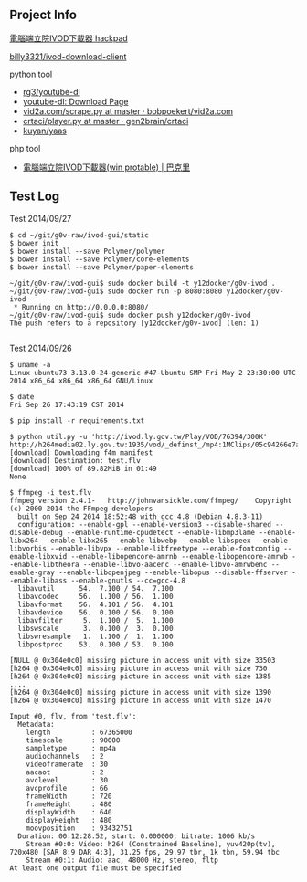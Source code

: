 ## Project Info
 
[電腦端立院IVOD下載器 hackpad](https://g0v.hackpad.com/IVOD-KdTs5gZb3yw)

[billy3321/ivod-download-client](https://github.com/billy3321/ivod-download-client)

python tool

* [rg3/youtube-dl](https://github.com/rg3/youtube-dl)
* [youtube-dl: Download Page](http://rg3.github.io/youtube-dl/download.html)
* [vid2a.com/scrape.py at master · bobpoekert/vid2a.com](https://github.com/bobpoekert/vid2a.com/blob/master/scrape.py)
* [crtaci/player.py at master · gen2brain/crtaci](https://github.com/gen2brain/crtaci/blob/master/frontend/python/crtaci/player.py)
* [kuyan/yaas](https://github.com/kuyan/yaas)

php tool

* [電腦端立院IVOD下載器(win protable) | 巴克里](http://jangmt.com/?p=108)

## Test Log

Test 2014/09/27

```
$ cd ~/git/g0v-raw/ivod-gui/static
$ bower init
$ bower install --save Polymer/polymer
$ bower install --save Polymer/core-elements
$ bower install --save Polymer/paper-elements

~/git/g0v-raw/ivod-gui$ sudo docker build -t y12docker/g0v-ivod .
~/git/g0v-raw/ivod-gui$ sudo docker run -p 8080:8080 y12docker/g0v-ivod
 * Running on http://0.0.0.0:8080/
~/git/g0v-raw/ivod-gui$ sudo docker push y12docker/g0v-ivod
The push refers to a repository [y12docker/g0v-ivod] (len: 1)
 
```

Test 2014/09/26

```
$ uname -a
Linux ubuntu73 3.13.0-24-generic #47-Ubuntu SMP Fri May 2 23:30:00 UTC 2014 x86_64 x86_64 x86_64 GNU/Linux

$ date
Fri Sep 26 17:43:19 CST 2014

$ pip install -r requirements.txt

$ python util.py -u 'http://ivod.ly.gov.tw/Play/VOD/76394/300K'
http://h264media02.ly.gov.tw:1935/vod/_definst_/mp4:1MClips/05c94266e7aa0e4db3a5855ca79d0940b078379004037ca3ff7bf629664a15217a943fd3a9a74f9e.mp4/manifest.f4m
[download] Downloading f4m manifest
[download] Destination: test.flv
[download] 100% of 89.82MiB in 01:49
None

$ ffmpeg -i test.flv
ffmpeg version 2.4.1-   http://johnvansickle.com/ffmpeg/    Copyright (c) 2000-2014 the FFmpeg developers
  built on Sep 24 2014 18:52:48 with gcc 4.8 (Debian 4.8.3-11)
  configuration: --enable-gpl --enable-version3 --disable-shared --disable-debug --enable-runtime-cpudetect --enable-libmp3lame --enable-libx264 --enable-libx265 --enable-libwebp --enable-libspeex --enable-libvorbis --enable-libvpx --enable-libfreetype --enable-fontconfig --enable-libxvid --enable-libopencore-amrnb --enable-libopencore-amrwb --enable-libtheora --enable-libvo-aacenc --enable-libvo-amrwbenc --enable-gray --enable-libopenjpeg --enable-libopus --disable-ffserver --enable-libass --enable-gnutls --cc=gcc-4.8
  libavutil      54.  7.100 / 54.  7.100
  libavcodec     56.  1.100 / 56.  1.100
  libavformat    56.  4.101 / 56.  4.101
  libavdevice    56.  0.100 / 56.  0.100
  libavfilter     5.  1.100 /  5.  1.100
  libswscale      3.  0.100 /  3.  0.100
  libswresample   1.  1.100 /  1.  1.100
  libpostproc    53.  0.100 / 53.  0.100
  
[NULL @ 0x304e0c0] missing picture in access unit with size 33503
[h264 @ 0x304e0c0] missing picture in access unit with size 730
[h264 @ 0x304e0c0] missing picture in access unit with size 1385
....
[h264 @ 0x304e0c0] missing picture in access unit with size 1390
[h264 @ 0x304e0c0] missing picture in access unit with size 1470

Input #0, flv, from 'test.flv':
  Metadata:
    length          : 67365000
    timescale       : 90000
    sampletype      : mp4a
    audiochannels   : 2
    videoframerate  : 30
    aacaot          : 2
    avclevel        : 30
    avcprofile      : 66
    frameWidth      : 720
    frameHeight     : 480
    displayWidth    : 640
    displayHeight   : 480
    moovposition    : 93432751
  Duration: 00:12:28.52, start: 0.000000, bitrate: 1006 kb/s
    Stream #0:0: Video: h264 (Constrained Baseline), yuv420p(tv), 720x480 [SAR 8:9 DAR 4:3], 31.25 fps, 29.97 tbr, 1k tbn, 59.94 tbc
    Stream #0:1: Audio: aac, 48000 Hz, stereo, fltp
At least one output file must be specified
```